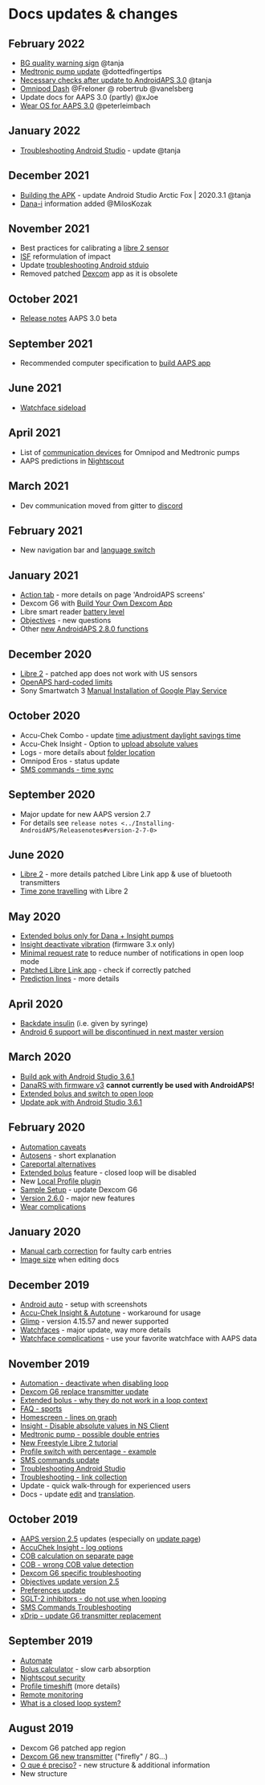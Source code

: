 # Docs updates & changes

## February 2022

- [BG quality warning sign](../Getting-Started/Screenshots#bg-warning-sign) @tanja
- [Medtronic pump update](../Configuration/MedtronicPump.md) @dottedfingertips
- [Necessary checks after update to AndroidAPS 3.0](../Installing-AndroidAPS/update3_0.md) @tanja
- [Omnipod Dash](../Configuration/OmnipodDASH.md) @Freloner @ robertrub @vanelsberg
- Update docs for AAPS 3.0 (partly) @xJoe
- [Wear OS for AAPS 3.0](../Configuration/Watchfaces.md) @peterleimbach

## January 2022

- [Troubleshooting Android Studio](../Installing-AndroidAPS/troubleshooting_androidstudio.md) - update @tanja

## December 2021

- [Building the APK](../Installing-AndroidAPS/Building-APK.md) - update Android Studio Arctic Fox | 2020.3.1 @tanja
- [Dana-i](../Configuration/DanaRS-Insulin-Pump.md) information added @MilosKozak

## November 2021

- Best practices for calibrating a [libre 2 sensor](../Hardware/Libre2.md#best-practices-for-calibrating-a-libre-2-sensor)
- [ISF](../Getting-Started/FAQ#impact) reformulation of impact
- Update [troubleshooting Android stduio](../Installing-AndroidAPS/troubleshooting_androidstudio.md)
- Removed patched [Dexcom](../Hardware/DexcomG6.md) app as it is obsolete

## October 2021

- [Release notes](../Installing-AndroidAPS/Releasenotes.md) AAPS 3.0 beta

## September 2021

- Recommended computer specification to [build AAPS app](../Installing-AndroidAPS/Building-APK#recommended-specification-of-computer-for-building-apk-file)

## June 2021

- [Watchface sideload](../Configuration/Watchfaces.md)

## April 2021

- List of [communication devices](../Module/module#additional-communication-device) for Omnipod and Medtronic pumps
- AAPS predictions in [Nightscout](../Installing-AndroidAPS/Nightscout#manual-nightscout-setup)

## March 2021

- Dev communication moved from gitter to [discord](https://discord.gg/4fQUWHZ4Mw)

## February 2021

- New navigation bar and [language switch](../changelanguage.md)

## January 2021

- [Action tab](../Getting-Started/Screenshots#action-tab) - more details on page 'AndroidAPS screens'
- Dexcom G6 with [Build Your Own Dexcom App](../Hardware/DexcomG6.md#if-using-g6-with-build-your-own-dexcom-app)
- Libre smart reader [battery level](../Getting-Started/Screenshots#sensor-level-battery)
- [Objectives](../Usage/Objectives#objective-3-prove-your-knowledge) - new questions
- Other [new AndroidAPS 2.8.0 functions](../Installing-AndroidAPS/Releasenotes#version-2-8-0)

## December 2020

- [Libre 2](../Hardware/Libre2.md) - patched app does not work with US sensors
- [OpenAPS hard-coded limits](../Usage/Open-APS-features#overview-of-hard-coded-limits)
- Sony Smartwatch 3 [Manual Installation of Google Play Service](../Usage/SonySW3.md)

## October 2020

- Accu-Chek Combo - update [time adjustment daylight savings time](../Usage/Timezone-traveling#time-adjustment-daylight-savings-time-dst)
- Accu-Chek Insight - Option to [upload absolute values](../Configuration/Accu-Chek-Insight-Pump#settings-in-aaps)
- Logs - more details about [folder location](../Usage/Accessing-logfiles.md)
- Omnipod Eros - status update
- [SMS commands - time sync](../Children/SMS-Commands.md)

## September 2020

- Major update for new AAPS version 2.7
- For details see `release notes <../Installing-AndroidAPS/Releasenotes#version-2-7-0>`

## June 2020

- [Libre 2](../Hardware/Libre2.md) - more details patched Libre Link app & use of bluetooth transmitters
- [Time zone travelling](../Usage/Timezone-traveling.md) with Libre 2

## May 2020

- [Extended bolus only for Dana + Insight pumps](../Usage/Extended-Carbs#extended-bolus-and-switch-to-open-loop-dana-and-insight-pump-only)
- [Insight deactivate vibration](../Configuration/Accu-Chek-Insight-Pump#vibration) (firmware 3.x only)
- [Minimal request rate](../Configuration/Preferences#minimal-request-change) to reduce number of notifications in open loop mode
- [Patched Libre Link app](../Hardware/Libre2.md#step-1-build-your-own-patched-librelink-app) - check if correctly patched
- [Prediction lines](../Getting-Started/Screenshots#prediction-lines) - more details

## April 2020

- [Backdate insulin](../Usage/CPbefore26.md#carbs-bolus) (i.e. given by syringe)
- [Android 6 support will be discontinued in next master version](../Module/module#phone)

## March 2020

- [Build apk with Android Studio 3.6.1](../Installing-AndroidAPS/Building-APK.md)
- [DanaRS with firmware v3](../Configuration/DanaRS-Insulin-Pump.md) **cannot currently be used with AndroidAPS!**
- [Extended bolus and switch to open loop](../Usage/Extended-Carbs#extended-bolus-and-switch-to-open-loop-dana-and-insight-pump-only)
- [Update apk with Android Studio 3.6.1](../Installing-AndroidAPS/Update-to-new-version.md)

## February 2020

- [Automation caveats](../Usage/Automation#good-practice-caveats)
- [Autosens](../Usage/Open-APS-features#autosens) - short explanation
- [Careportal alternatives](../Usage/CPbefore26.md)
- [Extended bolus](../Usage/Extended-Carbs#extended-bolus-and-switch-to-open-loop-dana-and-insight-pump-only) feature - closed loop will be disabled
- New [Local Profile plugin](../Configuration/Config-Builder#local-profile)
- [Sample Setup](../Getting-Started/Sample-Setup.md) - update Dexcom G6
- [Version 2.6.0](../Installing-AndroidAPS/Releasenotes#version-2-6-0) - major new features
- [Wear complications](../Configuration/Watchfaces.md)

## January 2020

- [Manual carb correction](../Getting-Started/Screenshots#carb-correction) for faulty carb entries
- [Image size](../make-a-PR#image-size) when editing docs

## December 2019

- [Android auto](../Usage/Android-auto.md) - setup with screenshots
- [Accu-Chek Insight & Autotune](../Configuration/Accu-Chek-Insight-Pump#settings-in-aaps) - workaround for usage
- [Glimp](../Configuration/Config-Builder#bg-source) - version 4.15.57 and newer supported
- [Watchfaces](../Configuration/Watchfaces.md) - major update, way more details
- [Watchface complications](../Configuration/Watchfaces#complications) - use your favorite watchface with AAPS data

## November 2019

- [Automation - deactivate when disabling loop](../Usage/Automation#important-note)
- [Dexcom G6 replace transmitter update](../Configuration/xdrip#replace-transmitter)
- [Extended bolus - why they do not work in a loop context](../Usage/Extended-Carbs#extended-bolus-and-switch-to-open-loop-dana-and-insight-pump-only)
- [FAQ - sports](../Getting-Started/FAQ#sports)
- [Homescreen - lines on graph](../Getting-Started/Screenshots#section-f-main-graph)
- [Insight - Disable absolute values in NS Client](../Configuration/Accu-Chek-Insight-Pump#settings-in-aaps)
- [Medtronic pump - possible double entries](../Configuration/MedtronicPump.md)
- [New Freestyle Libre 2 tutorial](../Hardware/Libre2.md)
- [Profile switch with percentage - example](../Usage/Profiles.md)
- [SMS commands update](../Children/SMS-Commands.md)
- [Troubleshooting Android Studio](../Installing-AndroidAPS/troubleshooting_androidstudio.md)
- [Troubleshooting - link collection](../Usage/troubleshooting.md)
- Update - quick walk-through for experienced users
- Docs - update [edit](../make-a-PR#code-syntax) and [translation](../translations.md#translate-docs-pages).

## October 2019

- [AAPS version 2.5](../Installing-AndroidAPS/Releasenotes#version-2-5-0) updates (especially on [update page](../Installing-AndroidAPS/Update-to-new-version.md))
- [AccuChek Insight - log options](../Configuration/Accu-Chek-Insight-Pump#settings-in-aaps)
- [COB calculation on separate page](../Usage/COB-calculation.md)
- [COB - wrong COB value detection](../Usage/COB-calculation#detection-of-wrong-cob-values)
- [Dexcom G6 specific troubleshooting](../Hardware/DexcomG6.md#dexcom-g6-specific-troubleshooting)
- [Objectives update version 2.5](../Usage/Objectives.md)
- [Preferences update](../Configuration/Preferences.md)
- [SGLT-2 inhibitors - do not use when looping](../Module/module#no-use-of-sglt-2-inhibitors)
- [SMS Commands Troubleshooting](../Children/SMS-Commands#troubleshooting)
- [xDrip - update G6 transmitter replacement](../Configuration/xdrip#replace-transmitter)

## September 2019

- [Automate](../Usage/Automation.md)
- [Bolus calculator](../Getting-Started/Screenshots#wrong-cob-detection) - slow carb absorption
- [Nightscout security](../Installing-AndroidAPS/Nightscout#security-considerations)
- [Profile timeshift](../Usage/Profiles#time-shift) (more details)
- [Remote monitoring](../Children/Children.md)
- [What is a closed loop system?](../Getting-Started/ClosedLoop.md)

## August 2019

- Dexcom G6 patched app region
- [Dexcom G6 new transmitter](../Configuration/xdrip#connect-g6-transmitter-for-the-first-time) ("firefly" / 8G...)
- [O que é preciso?](../index#what-do-i-need) - new structure & additional information
- New structure

